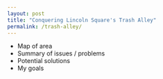 ```yaml
---
layout: post
title: "Conquering Lincoln Square's Trash Alley"
permalink: /trash-alley/
---
```


- Map of area
- Summary of issues / problems
- Potential solutions
- My goals